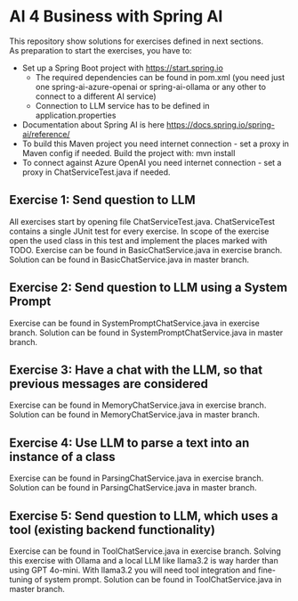 # AI 4 Business with Spring AI

This repository show solutions for exercises defined in next sections.<br>
As preparation to start the exercises, you have to:
* Set up a Spring Boot project with https://start.spring.io
  * The required dependencies can be found in pom.xml (you need just one spring-ai-azure-openai or spring-ai-ollama or any other to connect to a different AI service)
  * Connection to LLM service has to be defined in application.properties
* Documentation about Spring AI is here https://docs.spring.io/spring-ai/reference/
* To build this Maven project you need internet connection - set a proxy in Maven config if needed. Build the project with: mvn install
* To connect against Azure OpenAI you need internet connection - set a proxy in ChatServiceTest.java if needed.

## Exercise 1: Send question to LLM
All exercises start by opening file ChatServiceTest.java.
ChatServiceTest contains a single JUnit test for every exercise.
In scope of the exercise open the used class in this test and implement the places marked with TODO.
Exercise can be found in BasicChatService.java in exercise branch.
Solution can be found in BasicChatService.java in master branch.

## Exercise 2: Send question to LLM using a System Prompt
Exercise can be found in SystemPromptChatService.java in exercise branch.
Solution can be found in SystemPromptChatService.java in master branch.

## Exercise 3: Have a chat with the LLM, so that previous messages are considered
Exercise can be found in MemoryChatService.java in exercise branch.
Solution can be found in MemoryChatService.java in master branch.

## Exercise 4: Use LLM to parse a text into an instance of a class
Exercise can be found in ParsingChatService.java in exercise branch.
Solution can be found in ParsingChatService.java in master branch.

## Exercise 5: Send question to LLM, which uses a tool (existing backend functionality)
Exercise can be found in ToolChatService.java in exercise branch.
Solving this exercise with Ollama and a local LLM like llama3.2 is way harder than using GPT 4o-mini.
With llama3.2 you will need tool integration and fine-tuning of system prompt.
Solution can be found in ToolChatService.java in master branch.
